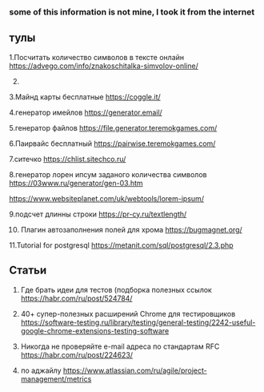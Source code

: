 ### some of this information is not mine, I took it from the internet

## тулы

1.Посчитать количество символов в тексте онлайн
https://advego.com/info/znakoschitalka-simvolov-online/

2.

3.Майнд карты бесплатные
https://coggle.it/

4.генератор имейлов
https://generator.email/

5.генератор файлов
https://file.generator.teremokgames.com/

6.Паирвайс бесплатный
https://pairwise.teremokgames.com/

7.ситечко
 https://chlist.sitechco.ru/

8.генератор лорен ипсум заданого количества символов
https://03www.ru/generator/gen-03.htm

https://www.websiteplanet.com/uk/webtools/lorem-ipsum/

9.подсчет длинны строки
https://pr-cy.ru/textlength/

10. Плагин автозаполнения полей для хрома
https://bugmagnet.org/

11.Tutorial for postgresql
https://metanit.com/sql/postgresql/2.3.php


## Статьи

1. Где брать идеи для тестов (подборка полезных ссылок
https://habr.com/ru/post/524784/

2.  40+ супер-полезных расширений Chrome для тестировщиков
https://software-testing.ru/library/testing/general-testing/2242-useful-google-chrome-extensions-testing-software

3. Никогда не проверяйте e-mail адреса по стандартам RFC
https://habr.com/ru/post/224623/

4. по аджайлу
https://www.atlassian.com/ru/agile/project-management/metrics

